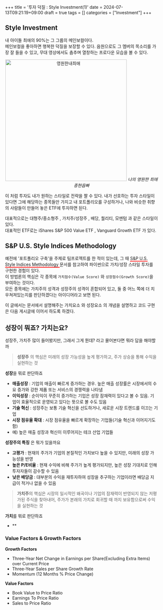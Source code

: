 +++
title = '투자 덕질 : Style Investment(1)'
date = 2024-07-13T09:21:19+09:00
draft = true
tags = []
categories = ["Investment"]
+++

## Style Investment  
내 아이돌 최애의 90%는 그 그룹의 메인보컬이다.  
메인보컬을 좋아하면 행복한 덕질을 보장할 수 있다. 음원으로도 그 멤버의 목소리를 가장 잘 들을 수 있고, 무대 영상에서도 춤추며 열창하는 프로다운 모습을 볼 수 있다.  
<p align="center">
<img src="/images/Investment/jh.jpg" alt="영원한내최애" width="400" >
<em> 나의 영원한 최애 종현옵빠 </em>
</p>

이 처럼 투자도 내가 원하는 스타일로 전략을 짤 수 있다. 내가 선호하는 투자 스타일이 있다면 그에 해당하는 종목들만 가지고 내 포트폴리오를 구성하거나, 나와 비슷한 취향의 사람들이 만들어 놓은 ETF에 투자하면 된다.  

대표적으로는 대형주/중소형주 , 가치주/성장주 , 배당, 퀄리티, 모멘텀 과 같은 스타일이 있다.   
대표적인 ETF로는 iShares S&P 500 Value ETF , Vanguard Growth ETF 가 있다. 

## S&P U.S. Style Indices Methodology
예전에 '포트폴리오 구축'을 주제로 팀프로젝트를 한 적이 있는데, 그 때 
<span style="text-decoration:none; border-bottom:2px solid red;">
    <a href="https://github.com/Solxcero/ubion-3rd/blob/main/Project1/methodology-sp-us-style.pdf" style="text-decoration:none; color:inherit;"  target="_blank">
        S&P U.S. Style Indices Methodology
    </a>
</span>
 문서를 참고하여 파이썬으로 가치/성장 스타일 투자를 구현한 경험이 있다.   
이 방법론의 핵심은 각 종목에 `가치점수(Value Score)` 와 `성장점수(Growth Score)`을 부여하는 것이다.  
모든 종목에는 가치주의 성격과 성장주의 성격이 혼합되어 있고, 둘 중 어느 쪽에 더 치우쳐져있는지를 판단하겠다는 아이디어라고 보면 된다.  

이 글에서는 문서에서 설명해주는 가치요소 와 성장요소 의 개념을 설명하고 코드 구현은 다음 게시글에 이어서 하도록 하겠다. 

## 성장이 뭐죠? 가치는요?
성장주, 가치주 많이 들어봤지만, 그래서 그게 뭔데? 라고 물어본다면 뭐라 답을 해야할까  

> **성장주** 의 핵심은 미래의 성장 가능성을 높게 평가하고, 주가 상승을 통해 수익을 실현하는 것  

 **성장**을 뭐로 판단하죠  
 - **매출성장** : 기업의 매출이 빠르게 증가하는 경우. 높은 매출 성장률은 시장에서의 수요 증가와 강한 제품 또는 서비스의 경쟁력을 나타냄  
 - **이익성장** : 순이익이 꾸준히 증가하는 기업은 성장 잠재력이 있다고 볼 수 있음. 기업이 효율적으로 운영되고 있다는 뜻으로 볼 수도 있음  
 - **기술 혁신** : 성장주는 보통 기술 혁신을 선도하거나, 새로운 시장 트렌드를 이끄는 기업   
 - **시장 점유율 확대** : 시장 점유율을 빠르게 확장하는 기업들(기술 혁신과 이어지기도 함)
- 예) 높은 매출 성장과 혁신이 이루어지는 테크 산업 기업들 

**성장주의 특징** 은 뭐가 있을까요  
- **고평가** : 현재의 주가가 기업의 본질적인 가치보다 높을 수 있지만, 미래의 성장 가능성을 반영 
- **높은 P/E비율** : 현재 수익에 비해 주가가 높게 평가되지만, 높은 성장 기대치로 인해 투자자들이 감수할 수 있음 
- **낮은 배당금** : 대부분의 수익을 재투자하여 성장을 추구하는 기업이라면 배당금 지급이 적거나 없을 수 있음


> **가치주**의 핵심은 시장의 일시적인 왜곡이나 기업의 잠재력이 반영되지 않는 저평가된 주식을 찾아내어, 주가가 본래의 가치로 회귀할 때 까지 보유함으로써 수익을 실현하는 것 

**가치**를 뭐로 판단하죠  
- **

### Value Factors & Growth Factors  
**Growth Factors**
- Three-Year Net Change in Earnings per Share(Excluding Extra Items) over Current Price
- Three-Year Sales per Share Growth Rate
- Momentum (12 Months % Price Change)

**Value Factors**
- Book Value to Price Ratio
- Earnings To Price Ratio
- Sales to Price Ratio

 
